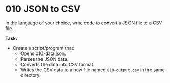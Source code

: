 # 010 JSON to CSV

In the language of your choice, write code to convert a JSON file to a CSV file.

**Task:**

- Create a script/program that:
  - Opens [010-data.json](/assets/010-data.json).
  - Parses the JSON data.
  - Converts the data into CSV format.
  - Writes the CSV data to a new file named `010-output.csv` in the same directory.
